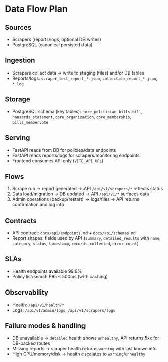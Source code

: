 # Data Flow Plan

## Sources
- Scrapers (reports/logs, optional DB writes)
- PostgreSQL (canonical persisted data)

## Ingestion
- Scrapers collect data → write to staging (files) and/or DB tables
- Reports/logs: `scraper_test_report_*.json`, `collection_report_*.json`, `*.log`

## Storage
- PostgreSQL schema (key tables): `core_politician`, `bills_bill`, `hansards_statement`, `core_organization`, `core_membership`, `bills_membervote`

## Serving
- FastAPI reads from DB for policies/data endpoints
- FastAPI reads reports/logs for scrapers/monitoring endpoints
- Frontend consumes API only (`VITE_API_URL`)

## Flows
1. Scrape run → report generated → API `/api/v1/scrapers/*` reflects status
2. Data load/migration → DB updated → API `/api/v1/*` surfaces data
3. Admin operations (backup/restart) → logs/files → API returns confirmation and log info

## Contracts
- API contract: `docs/api/endpoints.md` + `docs/api/schemas.md`
- Report shapes: fields used by API (`summary`, `detailed_results` with `name`, `category`, `status`, `timestamp`, `records_collected`, `error_count`)

## SLAs
- Health endpoints available 99.9%
- Policy list/search P95 < 500ms (with caching)

## Observability
- Health: `/api/v1/health/*`
- Logs: `/api/v1/admin/logs`, `/api/v1/scrapers/logs`

## Failure modes & handling
- DB unavailable → `detailed` health shows `unhealthy`, API returns 5xx for DB-backed routes
- Missing reports → scraper health returns `warning` with last known info
- High CPU/memory/disk → health escalates to `warning`/`unhealthy`